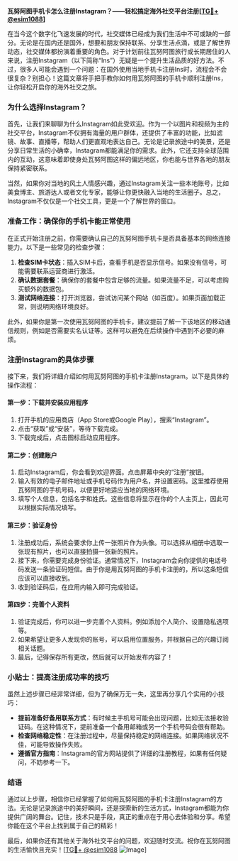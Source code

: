 **瓦努阿图手机卡怎么注册Instagram？——轻松搞定海外社交平台注册[[TG💪+ @esim1088](https://t.me/s/esim1088)]**

在当今这个数字化飞速发展的时代，社交媒体已经成为我们生活中不可或缺的一部分。无论是在国内还是国外，想要和朋友保持联系、分享生活点滴，或是了解世界动态，社交媒体都扮演着重要的角色。对于计划前往瓦努阿图旅行或长期居住的人来说，注册Instagram（以下简称“Ins”）无疑是一个提升生活品质的好方法。不过，很多人可能会遇到一个问题：在国外使用当地手机卡注册Ins时，流程会不会很复杂？别担心！这篇文章将手把手教你如何用瓦努阿图的手机卡顺利注册Ins，让你轻松开启你的海外社交之旅。

### **为什么选择Instagram？**

首先，让我们来聊聊为什么Instagram如此受欢迎。作为一个以图片和视频为主的社交平台，Instagram不仅拥有海量的用户群体，还提供了丰富的功能，比如滤镜、故事、直播等，帮助人们更直观地表达自己。无论是记录旅途中的美景，还是分享日常生活的小确幸，Instagram都能满足你的需求。此外，它还支持全球范围内的互动，这意味着即使身处瓦努阿图这样的偏远地区，你也能与世界各地的朋友保持紧密联系。

当然，如果你对当地的风土人情感兴趣，通过Instagram关注一些本地账号，比如美食博主、旅游达人或者文化专家，能够让你更快融入当地的生活圈子。总之，Instagram不仅仅是一个社交工具，更是一个了解世界的窗口。

### **准备工作：确保你的手机卡能正常使用**

在正式开始注册之前，你需要确认自己的瓦努阿图手机卡是否具备基本的网络连接能力。以下是一些常见的检查步骤：

1. **检查SIM卡状态**：插入SIM卡后，查看手机是否显示信号。如果没有信号，可能需要联系运营商进行激活。
2. **确认数据套餐**：确保你的套餐中包含足够的流量。如果流量不足，可以考虑购买额外的数据包。
3. **测试网络连接**：打开浏览器，尝试访问某个网站（如百度）。如果页面加载正常，则说明网络环境良好。

此外，如果你是第一次使用瓦努阿图的手机卡，建议提前了解一下该地区的移动通信规则，例如是否需要实名认证等。这样可以避免在后续操作中遇到不必要的麻烦。

### **注册Instagram的具体步骤**

接下来，我们将详细介绍如何用瓦努阿图的手机卡注册Instagram。以下是具体的操作流程：

#### **第一步：下载并安装应用程序**
1. 打开手机的应用商店（App Store或Google Play），搜索“Instagram”。
2. 点击“获取”或“安装”，等待下载完成。
3. 下载完成后，点击图标启动应用程序。

#### **第二步：创建账户**
1. 启动Instagram后，你会看到欢迎界面。点击屏幕中央的“注册”按钮。
2. 输入有效的电子邮件地址或手机号码作为用户名，并设置密码。这里推荐使用瓦努阿图的手机号码，以便更好地适应当地的网络环境。
3. 填写个人信息，包括名字和姓氏。这些信息将显示在你的个人主页上，因此可以根据实际情况填写。

#### **第三步：验证身份**
1. 注册成功后，系统会要求你上传一张照片作为头像。可以选择从相册中选取一张现有照片，也可以直接拍摄一张新的照片。
2. 接下来，你需要完成身份验证。通常情况下，Instagram会向你提供的电话号码发送一条验证码短信。由于你是用瓦努阿图的手机卡注册的，所以这条短信应该可以直接收到。
3. 收到验证码后，在应用内输入即可完成验证。

#### **第四步：完善个人资料**
1. 验证完成后，你可以进一步完善个人资料。例如添加个人简介、设置隐私选项等。
2. 如果希望让更多人发现你的账号，可以启用位置服务，并根据自己的兴趣订阅相关话题。
3. 最后，记得保存所有更改，然后就可以开始发布内容了！

### **小贴士：提高注册成功率的技巧**

虽然上述步骤已经非常详细，但为了确保万无一失，这里再分享几个实用的小技巧：

- **提前准备好备用联系方式**：有时候主手机号可能会出现问题，比如无法接收验证码。在这种情况下，提前准备一个备用邮箱或另一个手机号码会很有帮助。
- **检查网络稳定性**：在注册过程中，尽量保持稳定的网络连接。如果网络状况不佳，可能导致操作失败。
- **遵循官方指南**：Instagram的官方网站提供了详细的注册教程，如果有任何疑问，不妨参考一下。

### **结语**

通过以上步骤，相信你已经掌握了如何用瓦努阿图的手机卡注册Instagram的方法。无论是记录旅途中的美好瞬间，还是探索新的生活方式，Instagram都能为你提供广阔的舞台。记住，技术只是手段，真正的重点在于用心去体验和分享。希望你能在这个平台上找到属于自己的精彩！

最后，如果你还有其他关于海外社交平台的问题，欢迎随时交流。祝你在瓦努阿图的生活愉快且充实！[[TG💪+ @esim1088](https://t.me/s/esim1088) ![Image](https://i.postimg.cc/4NQfJmqS/Snipaste-2025-05-13-00-14-12.png)]